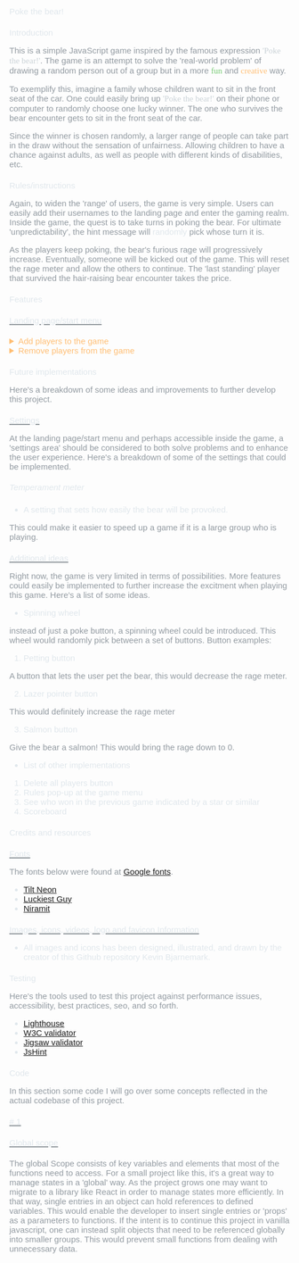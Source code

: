 

<style>
@import url('https://fonts.googleapis.com/css2?family=Luckiest+Guy&display=swap');
@import url('https://fonts.googleapis.com/css2?family=Tilt+Neon&display=swap');

/*#region ---------- Variables ----------------*/
:root {
    --red:#dd5555;
    --white: #e0e7ec;
    --gray: #929aa1;
    --cyan:#63a9e6;
    --orange:#ffbe74;
    --blue:#81aace;
    --green:#75c973;

    --font-regular: 'Tilt Neon', sans-serif;
    --font-fat: 'Luckiest Guy', cursive;
}
/*#endregion ---------------------------------*/

*{
    font-family: var(--font-regular);
    font-size: 15px;
    font-weight: 100;
    color: var(--white)
}

h1 {
    color: var(--white)
}

h3 {
    color: var(--white);
    text-decoration: solid underline #90979c 1.5px;
}

h4 {
    color: var(--white);
    text-decoration: solid underline #90979c 1.5px;
}

p {
    color: var(--gray);
}

span {
    color: var(--white);
}

em {
    color: var(--white);
    font-style: normal;
    font-weight: 100;
}

.em {
    color: var(--white);
    font-style: normal;
    font-weight: 100;
    font-family: var(--font-fat);
    color: #cad2d7
}

details {
    font-size: 16px;
    color: var(--gray)
}

summary {
    color: var(--orange);
    cursor: pointer;
}
</style>

# Poke the bear!

## Introduction

This is a simple JavaScript game inspired by the famous expression 
<span class="em">'Poke the bear!'</span>. 
The game is an attempt to solve the 'real-world problem' of drawing a random person out of a group but in a more 
<span class="em" style="color: var(--green);">fun</span>
and 
<span class="em" style="color: var(--orange);">creative</span>
way. 

To exemplify this, imagine a family whose children want to sit in the front seat of the car. One could easily bring up 
<span class="em">'Poke the bear!'</span>
on their phone or computer to randomly choose one lucky winner. The one who survives the bear encounter gets to sit in the front seat of the car. 

Since the winner is chosen randomly, a larger range of people can take part in the draw without the sensation of unfairness. Allowing children to have a chance against adults, as well as people with different kinds of disabilities, etc.

## Rules/instructions

Again, to widen the 'range' of users, the game is very simple. Users can easily add their usernames to the landing page and enter the gaming realm. Inside the game, the quest is to take turns in poking the bear. For ultimate 'unpredictability', the hint message will **randomly** pick whose turn it is.

As the players keep poking, the bear's furious rage will progressively increase. Eventually, someone will be kicked out of the game. This will reset the rage meter and allow the others to continue. The 'last standing' player that survived the hair-raising bear encounter takes the price.

## Features

#### Landing page/start menu

<details>
    <summary>
        Add players to the game
    </summary>

The start menu enables the users to add their names to the player's list. This personalizes the game experience by sending 'custom-created' users into the game space. 

To prevent user inputs from destroying the interface, a certain criteria have to be met for the players to grant access to the game space. The users are constrained to follow these criteria for the following reasons:
1. To avoid breaking the underlying game logic.
2. To avoid breaking the UI with 'lengthy' usernames, or usernames without characters.
3. To avoid players choosing identical usernames.
4. To limit the amount of players entering a game.

- Minimum amount of players: 2
- Maximum amount of players: 150
</details>

<details>
    <summary>
        Remove players from the game
    </summary>

A system for removing players has been implemented to enhance the user experience. This solves 'real world' scenarios where a user might accidentally add a 'wrongly typed' username to the player's list or when an already registered player has to leave before the game starts. Users are able to instead simply click on the red 
<span class="em" style="color: var(--red);">X</span>
 button to remove a player from the player list.
</details>

## Future implementations

Here's a breakdown of some ideas and improvements to further develop this project.

### **Settings**

At the landing page/start menu and perhaps accessible inside the game, a 'settings area' should be considered to both solve problems and to enhance the user experience. Here's a breakdown of some of the settings that could be implemented. 

##### **Temperament meter** 

- A setting that sets how easily the bear will be provoked.

This could make it easier to speed up a game if it is a large group who is playing.

### **Additional ideas** 

Right now, the game is very limited in terms of possibilities. More features could easily be implemented to further increase the excitment when playing this game. Here's a list of some ideas.

- **Spinning wheel**

instead of just a poke button, a spinning wheel could be introduced. This wheel would randomly pick between a set of buttons. Button examples:

1. Petting button

A button that lets the user pet the bear, this would decrease the rage meter.

2. Lazer pointer button

This would definitely increase the rage meter

3. Salmon button

Give the bear a salmon! This would bring the rage down to 0.

- **List of other implementations**

1. Delete all players button
2. Rules pop-up at the game menu
3. See who won in the previous game indicated by a star or similar
4. Scoreboard

## Credits and resources

### Fonts

The fonts below were found at [Google fonts](https://fonts.google.com/).

- [Tilt Neon](https://fonts.google.com/specimen/Tilt+Neon)
- [Luckiest Guy](https://fonts.google.com/specimen/Luckiest+Guy)
- [Niramit](https://fonts.google.com/specimen/Tilt+Neon)

### Images, icons, videos, logo and favicon Information

- All images and icons has been designed, illustrated, and drawn by the creator of this Github repository Kevin Bjarnemark.


## Testing 

Here's the tools used to test this project against performance issues, accessibility, best practices, seo, and so forth.

- [Lighthouse](https://chromewebstore.google.com/detail/lighthouse/blipmdconlkpinefehnmjammfjpmpbjk)
- [W3C validator](https://validator.w3.org/)
- [Jigsaw validator](https://jigsaw.w3.org/css-validator/)
- [JsHint](https://jshint.com/)

## Code 

In this section some code I will go over some concepts reflected in the actual codebase of this project. 

### # 1

#### Global scope

The global Scope consists of key variables and elements that most of the functions need to access. For a small project like this, it's a great way to manage states in a 'global' way. As the project grows one may want to migrate to a library like React in order to manage states more efficiently. In that way, single entries in an object can hold references to defined variables. This would enable the developer to insert single entries or 'props' as a parameters to functions. If the intent is to continue this project in vanilla javascript, one can instead split objects that need to be referenced globally into smaller groups. This would prevent small functions from dealing with unnecessary data.
